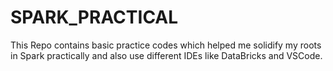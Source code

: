 # SPARK_PRACTICAL
This Repo contains basic practice codes which helped me solidify my roots in Spark practically and also use different IDEs like DataBricks and VSCode.

